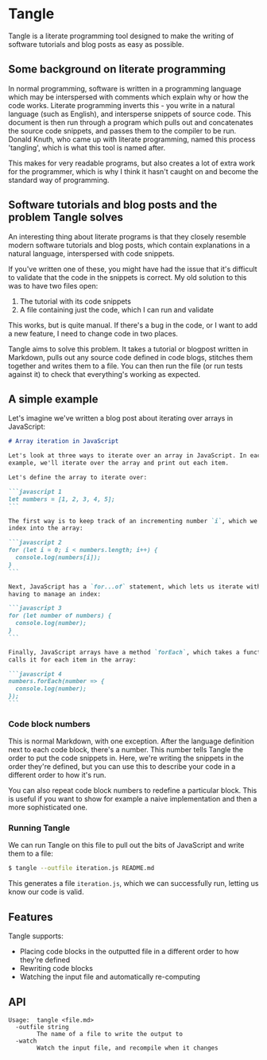 # Tangle

Tangle is a literate programming tool designed to make the writing of software
tutorials and blog posts as easy as possible.

## Some background on literate programming

In normal programming, software is written in a programming language which may
be interspersed with comments which explain why or how the code works. Literate
programming inverts this - you write in a natural language (such as English),
and intersperse snippets of source code. This document is then run through a
program which pulls out and concatenates the source code snippets, and passes
them to the compiler to be run. Donald Knuth, who came up with literate
programming, named this process 'tangling', which is what this tool is named
after.

This makes for very readable programs, but also creates a lot of extra work for
the programmer, which is why I think it hasn't caught on and become the
standard way of programming.

## Software tutorials and blog posts and the problem Tangle solves

An interesting thing about literate programs is that they closely resemble
modern software tutorials and blog posts, which contain explanations in a
natural language, interspersed with code snippets.

If you've written one of these, you might have had the issue that it's
difficult to validate that the code in the snippets is correct. My old solution
to this was to have two files open:

1. The tutorial with its code snippets
2. A file containing just the code, which I can run and validate

This works, but is quite manual. If there's a bug in the code, or I want to add
a new feature, I need to change code in two places.

Tangle aims to solve this problem. It takes a tutorial or blogpost written in
Markdown, pulls out any source code defined in code blogs, stitches them
together and writes them to a file. You can then run the file (or run tests
against it) to check that everything's working as expected.

## A simple example

Let's imagine we've written a blog post about iterating over arrays in
JavaScript:

````markdown
# Array iteration in JavaScript

Let's look at three ways to iterate over an array in JavaScript. In each
example, we'll iterate over the array and print out each item.

Let's define the array to iterate over:

```javascript 1
let numbers = [1, 2, 3, 4, 5];
```

The first way is to keep track of an incrementing number `i`, which we use to
index into the array:

```javascript 2
for (let i = 0; i < numbers.length; i++) {
  console.log(numbers[i]);
}
```

Next, JavaScript has a `for...of` statement, which lets us iterate without
having to manage an index:

```javascript 3
for (let number of numbers) {
  console.log(number);
}
```

Finally, JavaScript arrays have a method `forEach`, which takes a function and
calls it for each item in the array:

```javascript 4
numbers.forEach(number => {
  console.log(number);
});
```
````

### Code block numbers

This is normal Markdown, with one exception. After the language definition next
to each code block, there's a number. This number tells Tangle the order to
put the code snippets in. Here, we're writing the snippets in the order they're
defined, but you can use this to describe your code in a different order to how
it's run.

You can also repeat code block numbers to redefine a particular block. This is
useful if you want to show for example a naive implementation and then a more
sophisticated one.

### Running Tangle

We can run Tangle on this file to pull out the bits of JavaScript and write
them to a file:

```sh
$ tangle --outfile iteration.js README.md
```

This generates a file `iteration.js`, which we can successfully run, letting us
know our code is valid.

## Features

Tangle supports:

- Placing code blocks in the outputted file in a different order to how they're defined
- Rewriting code blocks
- Watching the input file and automatically re-computing

## API

```
Usage:  tangle <file.md>
  -outfile string
        The name of a file to write the output to
  -watch
        Watch the input file, and recompile when it changes
```
